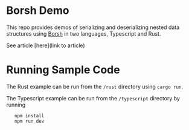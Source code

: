 # Borsh Demo
 This repo provides demos of serializing and deserializing nested data structures using [Borsh](https://borsh.io/) in two languages, Typescript and Rust. 

 See article [here](link to article)

 # Running Sample Code
 The Rust example can be run from the `/rust` directory using `cargo run`.

 The Typescript example can be run from the `/typescript` directory by running 
 ```
    npm install
    npm run dev
 ```